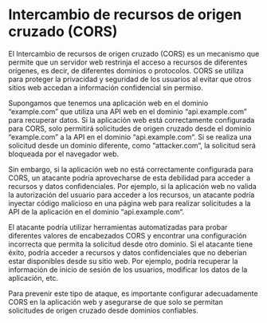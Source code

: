 # Intercambio de recursos de origen cruzado (CORS)

El Intercambio de recursos de origen cruzado (CORS) es un mecanismo que permite que un servidor web restrinja el acceso a recursos de diferentes orígenes, es decir, de diferentes dominios o protocolos. CORS se utiliza para proteger la privacidad y seguridad de los usuarios al evitar que otros sitios web accedan a información confidencial sin permiso.

Supongamos que tenemos una aplicación web en el dominio “example.com” que utiliza una API web en el dominio “api.example.com” para recuperar datos. Si la aplicación web está correctamente configurada para CORS, solo permitirá solicitudes de origen cruzado desde el dominio “example.com” a la API en el dominio “api.example.com“. Si se realiza una solicitud desde un dominio diferente, como “attacker.com“, la solicitud será bloqueada por el navegador web.

Sin embargo, si la aplicación web no está correctamente configurada para CORS, un atacante podría aprovecharse de esta debilidad para acceder a recursos y datos confidenciales. Por ejemplo, si la aplicación web no valida la autorización del usuario para acceder a los recursos, un atacante podría inyectar código malicioso en una página web para realizar solicitudes a la API de la aplicación en el dominio “api.example.com“.

El atacante podría utilizar herramientas automatizadas para probar diferentes valores de encabezados CORS y encontrar una configuración incorrecta que permita la solicitud desde otro dominio. Si el atacante tiene éxito, podría acceder a recursos y datos confidenciales que no deberían estar disponibles desde su sitio web. Por ejemplo, podría recuperar la información de inicio de sesión de los usuarios, modificar los datos de la aplicación, etc.

Para prevenir este tipo de ataque, es importante configurar adecuadamente CORS en la aplicación web y asegurarse de que solo se permitan solicitudes de origen cruzado desde dominios confiables.
